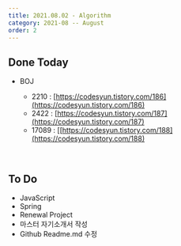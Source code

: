 ```yaml
---
title: 2021.08.02 - Algorithm
category: 2021-08 -- August
order: 2
---
```




## Done Today

- BOJ
  
  - 2210 : [https://codesyun.tistory.com/186](https://codesyun.tistory.com/186)
  - 2422 : [https://codesyun.tistory.com/187](https://codesyun.tistory.com/187)
  - 17089 : [[https://codesyun.tistory.com/188](https://codesyun.tistory.com/188)
  
  

<br>

## To Do

- JavaScript
- Spring
- Renewal Project
- 마스터 자기소개서 작성
- Github Readme.md 수정

